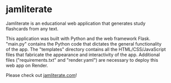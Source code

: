 <h1>jamliterate</h1>

Jamliterate is an educational web application that generates study flashcards from any text.

This application was built with Python and the web framework Flask. "main.py" contains the Python code that dictates the general functionality of the app. The "templates" directory contains all the HTML/CSS/JavaScript files that fabricate the appearance and interactivity of the app. Additional files ("requirements.txt" and "render.yaml") are necessary to deploy this web app on Render.

Please check out [jamliterate.com](https://jamliterate.com)!
